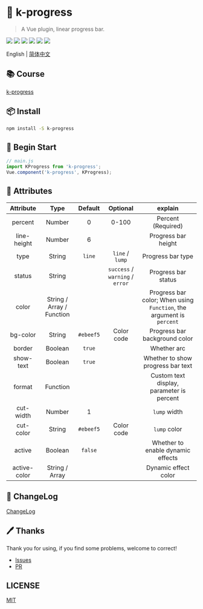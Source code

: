 # 🌈 k-progress

> A Vue plugin, linear progress bar.

![](https://img.shields.io/npm/v/k-progress?color=success&style=flat-square)
![](https://img.shields.io/github/languages/top/xrkffgg/k-progress?style=flat-square)
![](https://img.shields.io/github/languages/code-size/xrkffgg/k-progress?color=orange&style=flat-square)
![](https://img.shields.io/github/stars/xrkffgg/k-progress?color=blueviolet&style=flat-square)
![](https://img.shields.io/github/license/xrkffgg/k-progress?color=red&style=flat-square)
![](https://img.shields.io/npm/dt/k-progress?color=ff69b4&style=flat-square)

English | [简体中文](./README-CN.md) 

## 📚 Course
[k-progress](https://xrkffgg.github.io/Knotes/course/k-progress.html)

## 📦 Install
```bash
npm install -S k-progress
```

## 🔨 Begin Start
```js
// main.js
import KProgress from 'k-progress';
Vue.component('k-progress', KProgress);
```

## 📔 Attributes
|  Attribute   |           Type            |  Default  |            Optional             |                               explain                                |
| :----------: | :-----------------------: | :-------: | :-----------------------------: | :------------------------------------------------------------------: |
|   percent    |          Number           |     0     |              0-100              |                          Percent (Required)                          |
| line-height  |          Number           |     6     |                                 |                         Progress bar height                          |
|     type     |          String           |  `line`   |         `line` / `lump`         |                          Progress bar type                           |
|    status    |          String           |           | `success` / `warning` / `error` |                         Progress bar status                          |
|    color     | String / Array / Function |           |                                 | Progress bar color; When using `Function`, the argument is `percent` |
|   bg-color   |          String           | `#ebeef5` |           Color code            |                    Progress bar background color                     |
|    border    |          Boolean          |  `true`   |                                 |                             Whether arc                              |
|  show-text   |          Boolean          |  `true`   |                                 |                  Whether to show progress bar text                   |
|    format    |         Function          |           |                                 |              Custom text display, parameter is percent               |
|  cut-width   |          Number           |     1     |                                 |                             `lump` width                             |
|  cut-color   |          String           | `#ebeef5` |           Color code            |                             `lump` color                             |
|    active    |          Boolean          |  `false`  |                                 |                  Whether to enable dynamic effects                   |
| active-color |      String / Array       |           |                                 |                         Dynamic effect color                         |

## 📒 ChangeLog
[ChangeLog](./CHANGELOG.md)

## 🖊 Thanks
Thank you for using, if you find some problems, welcome to correct!
- [Issues](https://github.com/xrkffgg/k-progress/issues) 
- [PR](https://github.com/xrkffgg/k-progress/pulls)

## LICENSE
[MIT](https://github.com/xrkffgg/k-progress/blob/master/LICENSE)